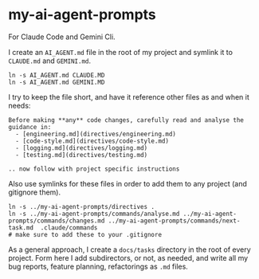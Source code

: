 # my-ai-agent-prompts

For Claude Code and Gemini Cli.

I create an `AI_AGENT.md` file in the root of my project and symlink it to `CLAUDE.md` and `GEMINI.md`.

```shell
ln -s AI_AGENT.md CLAUDE.MD
ln -s AI_AGENT.md GEMINI.MD
```

I try to keep the file short, and have it reference other files as and when it needs:

```
Before making **any** code changes, carefully read and analyse the guidance in: 
  - [engineering.md](directives/engineering.md)
  - [code-style.md](directives/code-style.md)
  - [logging.md](directives/logging.md)
  - [testing.md](directives/testing.md)
  
.. now follow with project specific instructions
```

Also use symlinks for these files in order to add them to any project (and gitignore them).

```shell
ln -s ../my-ai-agent-prompts/directives .
ln -s ../my-ai-agent-prompts/commands/analyse.md ../my-ai-agent-prompts/commands/changes.md ../my-ai-agent-prompts/commands/next-task.md  .claude/commands
# make sure to add these to your .gitignore
```

As a general approach, I create a `docs/tasks` directory in the root of every project.  Form here I add subdirectors, or not, as needed, and write all my bug reports, feature planning, refactorings as `.md` files. 